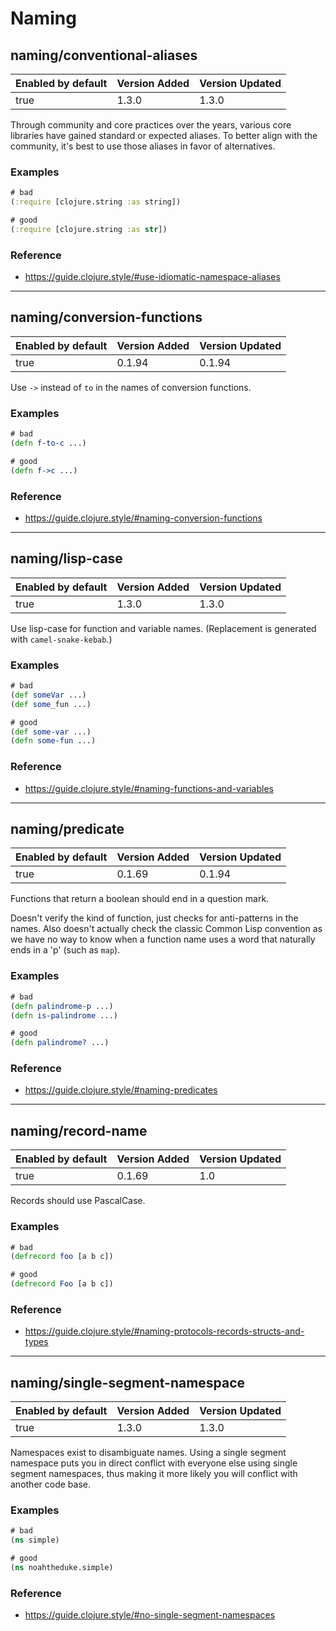 # Naming

## naming/conventional-aliases

| Enabled by default | Version Added | Version Updated |
| ------------------ | ------------- | --------------- |
| true               | 1.3.0         | 1.3.0           |

Through community and core practices over the years, various core libraries have gained standard or expected aliases. To better align with the community, it's best to use those aliases in favor of alternatives.

### Examples

```clojure
# bad
(:require [clojure.string :as string])

# good
(:require [clojure.string :as str])
```

### Reference

* https://guide.clojure.style/#use-idiomatic-namespace-aliases

---

## naming/conversion-functions

| Enabled by default | Version Added | Version Updated |
| ------------------ | ------------- | --------------- |
| true               | 0.1.94        | 0.1.94          |

Use `->` instead of `to` in the names of conversion functions.

### Examples

```clojure
# bad
(defn f-to-c ...)

# good
(defn f->c ...)
```

### Reference

* https://guide.clojure.style/#naming-conversion-functions

---

## naming/lisp-case

| Enabled by default | Version Added | Version Updated |
| ------------------ | ------------- | --------------- |
| true               | 1.3.0         | 1.3.0           |

Use lisp-case for function and variable names. (Replacement is generated with `camel-snake-kebab`.)

### Examples

```clojure
# bad
(def someVar ...)
(def some_fun ...)

# good
(def some-var ...)
(defn some-fun ...)
```

### Reference

* https://guide.clojure.style/#naming-functions-and-variables

---

## naming/predicate

| Enabled by default | Version Added | Version Updated |
| ------------------ | ------------- | --------------- |
| true               | 0.1.69        | 0.1.94          |

Functions that return a boolean should end in a question mark.

Doesn't verify the kind of function, just checks for anti-patterns in the
names. Also doesn't actually check the classic Common Lisp convention as we
have no way to know when a function name uses a word that naturally ends in
a 'p' (such as `map`).

### Examples

```clojure
# bad
(defn palindrome-p ...)
(defn is-palindrome ...)

# good
(defn palindrome? ...)
```

### Reference

* https://guide.clojure.style/#naming-predicates

---

## naming/record-name

| Enabled by default | Version Added | Version Updated |
| ------------------ | ------------- | --------------- |
| true               | 0.1.69        | 1.0             |

Records should use PascalCase.

### Examples

```clojure
# bad
(defrecord foo [a b c])

# good
(defrecord Foo [a b c])
```

### Reference

* https://guide.clojure.style/#naming-protocols-records-structs-and-types

---

## naming/single-segment-namespace

| Enabled by default | Version Added | Version Updated |
| ------------------ | ------------- | --------------- |
| true               | 1.3.0         | 1.3.0           |

Namespaces exist to disambiguate names. Using a single segment namespace puts you in direct conflict with everyone else using single segment namespaces, thus making it more likely you will conflict with another code base.

### Examples

```clojure
# bad
(ns simple)

# good
(ns noahtheduke.simple)
```

### Reference

* https://guide.clojure.style/#no-single-segment-namespaces
